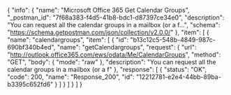 {
  "info": {
    "name": "Microsoft Office 365 Get Calendar Groups",
    "_postman_id": "7f68a383-f4d5-41b8-bdc1-d87397ce34e0",
    "description": "You can request all the calendar groups in a mailbox (or a f...",
    "schema": "https://schema.getpostman.com/json/collection/v2.0.0/"
  },
  "item": [
    {
      "name": "calendargroups",
      "item": [
        {
          "id": "b13c12c5-548b-4849-987c-690bf340b4ed",
          "name": "getCalendargroups",
          "request": {
            "url": "http://outlook.office365.com/ews/odata/Me/CalendarGroups",
            "method": "GET",
            "body": {
              "mode": "raw"
            },
            "description": "You can request all the calendar groups in a mailbox (or a f"
          },
          "response": [
            {
              "status": "OK",
              "code": 200,
              "name": "Response_200",
              "id": "12212781-e2e4-44bb-89ba-b3395c652fd6"
            }
          ]
        }
      ]
    }
  ]
}